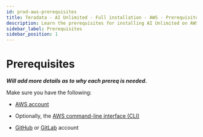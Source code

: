 ```yaml
---
id: prod-aws-prerequisites
title: Teradata - AI Unlimited - Full installation - AWS - Prerequisites
description: Learn the prerequisites for installing AI Unlimited on AWS.
sidebar_label: Prerequisites
sidebar_position: 1
---
```


# Prerequisites

***Will add more details as to why each prereq is needed.***

Make sure you have the following: 

- [AWS account](https://aws.amazon.com)

- Optionally, the [AWS command-line interface (CLI)](https://docs.aws.amazon.com/cli/latest/userguide/cli-chap-getting-started.html)

- [GitHub](https://github.com) or [GitLab](https://gitlab.com) account
